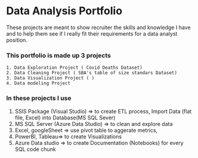 # Data Analysis Portfolio
These projects are meant to show recruiter the skills and knowledge I have and to help them see if I really fit their requirements for a data analyst position.

### This portfolio is made up 3 projects

    1. Data Exploration Project ( Covid Deaths Dataset)
    2. Data Cleaning Project ( SBA's table of size standars Dataset)
    3. Data Visualization Project ( )
    4. Data modeling Project
   
    
### In these projects I use 

  1. SSIS Package (Visual Studio) => to create ETL process, Import Data (flat file, Excel) into Database(MS SQL Sever)
  2. MS SQL Server (Azure Data Studio) => to clean and explore data 
  3. Excel, googleSheet => use pivot table to aggerate metrics,
  4. PowerBI, Tableau=> to create Visualizations
  5. Azure Data studio => to create Documentation (Notebooks) for every SQL code chunk
  
  
